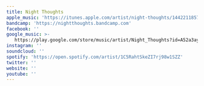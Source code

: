 ```yaml
---
title: Night Thoughts
apple_music: 'https://itunes.apple.com/artist/night-thoughts/1442211857'
bandcamp: 'https://nightthoughts.bandcamp.com'
facebook: ''
google_music: >-
   https://play.google.com/store/music/artist/Night_Thoughts?id=A52a3aypxnxgyv6leuc43dq7jyi
instagram: ''
soundcloud: ''
spotify: 'https://open.spotify.com/artist/1C5RahtSkeZI7rj98w1SZZ'
twitter: ''
website: ''
youtube: ''
---
```

